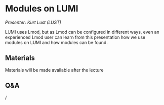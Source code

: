 # Modules on LUMI

*Presenter: Kurt Lust (LUST)*

LUMI uses Lmod, but as Lmod can be configured in different ways, even an experienced
Lmod user can learn from this presentation how we use modules on LUMI and how
modules can be found.


## Materials

Materials will be made available after the lecture

<!--
<video src="https://462000265.lumidata.eu/2p3day-20250303/recordings/104-Modules.mp4" controls="controls"></video>
-->
<!--
-   A video recording will follow.

-   [Slides](https://462000265.lumidata.eu/2p3day-20250303/files/LUMI-2p3day-20250303-104-Modules.pdf)

-   [Course notes](104-Modules.md)

-   [Exercises](E104-Modules.md)
-->


## Q&A

/
